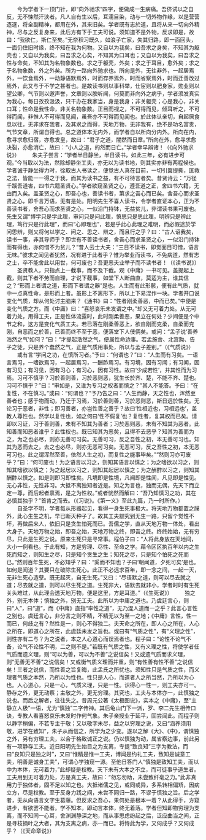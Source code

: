 <!-- { "loadSidebar": true } -->
　　今为学者下一顶门针，即“向外驰求”四字，便做成一生病痛。吾侪试以之自反，无不悚然汗浃者。凡人自有生以后，耳濡目染，动与一切外物作缘，以是营营逐逐，将全副精神，都用在外，其来旧矣。学者既有志於道，且将从来一切向外精神，尽与之反复身来，此后方有下手工夫可说。须知道不是外物，反求即是，故曰：“我欲仁，斯仁至矣。”无奈积习既久，如浪子亡家，失其归路，即一面回头，一面仍住旧时缘，终不知在我为何物。又自以为我矣，曰吾求之身矣，不知其为躯壳也；又自以为我矣，曰吾求之心矣，不知其为口耳也；又自以为我矣，曰吾求之性与命矣，不知其为名物象数也。求之于躯壳，外矣；求之于耳目，愈外矣；求之于名物象数，外之外矣。所为一路向外驰求也。所向是外，无往非外，一起居焉外，一饮食焉外，一动静语默焉外，时而存养焉外，时而省察焉外，时而迁善改过焉外，此又与于不学之甚者也。是故读书则以事科举，仕宦则以肥身家，勋业则以望公卿，气节则以邀声誉，文章则以腴听闻，何莫而非向外之病乎，学者须发真实为我心，每日孜孜汲汲，只干办在我家当，身是我身；非关躯壳；心是我心，非关口耳；性命是我性命，非关名物象数。正目而视之，不可得而见，倾耳听之，不可得而闻，非惟人不可得而见闻，虽吾亦不可得而见闻也。於此体认亲切，自起居食息以往，无非求在我者，及其求之而得，天地万物，无非我有，绝不是功名富贵，气节文章，所谓自得也。总之道体本无内外，而学者自以所向分内外。所向在内，愈寻求愈归宿，亦愈发皇，故曰：“君子之道，闇然而日章。”所向在外，愈寻求愈决裂，亦愈消亡，故曰：“小人之道，的然而日亡。”学者幸早辨诸！（《向外驰求说》）
　　朱夫子尝言：“学者半日静坐，半日读书，如此三年，必有进步可观。”今当取以为法，然除却静坐工夫，亦无以为读书地，则其实亦非有两程候也。学者诚于静坐得力时，徐取古人书读之，便觉古人真在目前，一切引翼提撕，匡救之法，皆能一一得之于我，而其为读书之益，有不可待言者矣。昔贤诗云：“万径千蹊吾道害，四书六籍圣贤心。”学者欲窥圣贤之心，遵吾道之正，舍四书六籍，无由而入矣。盖圣贤之心，即吾心也，善读书者，第求之吾心而已矣。舍吾心而求圣贤之心，即千言万语，无有是处。阳明先生不喜人读书，令学者直证本心，正为不善读书者，舍吾心而求圣贤之心，一似沿门持钵，无益贫儿，非谓读书果可废也。先生又谓“博学只是学此理，审问只是问此理，慎思只是思此理，明辨只是辨此理，笃行只是行此理”，而曰“心即理也”，若是乎此心此理之难明，而必假途於学问思辨，则又将何以学之、问之、思之、辨之，而且行之乎？曰：“古人诏我矣，读书一事，非其导师乎？即世有不善读书者，舍吾心而求圣贤之心，一似沿门持钵而有得也，亦何惜不为贫儿？”昔人云士大夫：“三日不读书，即觉面目可憎，语言无味。”彼求之闻见者犹然，况有进于此者乎？惟为举业而读书，不免病道，然有志之士，卒不能舍此以用世，何可废也？吾更恶夫业举子而不读书者！（《读书说》）
　　圣贤教人，只指点上一截事，而不及下截。观《中庸》一书可见。盖提起上截，则其下者不劳而自理，才说下截事，如堂下人断曲直，莫适为主，谁其信之？“形而上者谓之道，形而下者谓之器”是也。人生而有此形骸，便有此气质，就中一点真性命，是形而上者。虽形上不离形下，所以上下易混作一块。学者开口说变化气质，却从何处讨主脑来？《通书》曰：“性者刚柔善恶，中而已矣。”中便是变化气质之方。而《中庸》曰：“喜怒哀乐未发谓之中。”却又无可着力处。从无可着力处，用得工夫，正是性体流露时，此时刚柔善恶，果立在何处？少间便是个中节之和，这方是变化气质工夫。若已落在刚柔善恶上，欲自刚而克柔，自柔而克刚，自恶而之於善，已善而终不至于恶，便落堂下人伎俩矣。或问：“孟子说‘善养浩然之气’如何？”曰：“才提起浩然之气，便属性命边事。若孟施舍、北宫黝、告子之徒，只是养个蠢然之气，正是气质用事处，所以与孟子差别。”（《气质说》）
　　或有言“学问之功，在慎所习者。”予曰：“何谓也？”曰：“人生而有习矣。一语言焉习，一嗜欲焉习，一起居焉习，一酬酢焉习。有习境，因有习闻；有习闻，因有习见；有习见，因有习心；有习心，因有习性。故曰‘少成若性’，并其性而为习焉。习可不慎乎？习於善则善，习於恶则恶，犹生长於齐、楚，不能不齐、楚也。习可不慎乎？”曰：“审如是，又谁为专习之权者而慎之？”其人不能答。予曰：“在复性，不在慎习。”或曰：“何谓也？”予乃告之曰：“人生而静，天之性也，浑然至善者也；感于物而动，乃迁于习焉，习於善则善，习於恶则恶，斯日远於性矣。无论习于恶者，非性；即习善者，亦岂性善之善乎？故曰‘性相近也，习相远也’，盖教人尊性也。然学以复性也，如之何曰‘性不假复’也？复性者，复其权而已矣。请即以习证，习于善则善，未有不知其为善者；习於恶则恶，未有不知其为恶者。此知善而知恶者谁乎？此性权也。既已知其为恶矣，且得不去恶乎？知其为善而为之，为之也必尽，则亦无善可习矣。无善可习，反之吾性之初，本无善可习也。知其为恶而去之，去之也必尽，则亦无恶可习矣。无恶可习，反之吾性之初，本无恶可习也。此之谓浑然至善，依然人生之初，而复性之能事毕矣。”“然则习亦可废乎？”曰：“何可废也！为之语言以习之，则知其语言以慎之；为之嗜欲以习之，则知其嗜欲以慎之；为之起居以习之，则知其起居以慎之；为之酬酢以习之，则知其酬酢以慎之。如是则即习即性矣。凡境即是性境，凡闻即是性闻，凡见即是性见。无心非性，无性非习。大抵不离独知者近是。知之为言也，独而无偶，先天下而立定一尊，而后起者禀焉，是之为性权。”或者恍然而解曰：“吾乃知慎习之功，其在必慎其独乎？”首肯之而去。（《习说》。《第一义》至此九篇，乃一时所作。）
　　自圣学不明，学者每从形器起见，看得一身生死事极大。将天地万物都置之膜外，此心生生之机，早已断灭种子了。故其工夫颛究到无生一路，只留个觉性不坏，再做后来人，依旧只是贪生怕死而已。吾儒之学，直从天地万物一体处，看出大身子。天地万物之始，即吾之始，天地万物之终，即吾之终。终终始始，无有穷尽，只此是生死之说。原来生死只是寻常事。程伯子曰：“人将此身放在天地间，大小一例看也。于此有知，方是穷理、尽性、至命之学。藉令区区执百年以内之生死而知之，则知生之尽，只是知个贪生之生；知死之尽，只是知个怕死之死而已。”然则百年生死，不必知乎？曰：“奚而不知也？子曰‘朝闻道，夕死可矣’是也。如何是闻道？其要只在破除生死心。此正不必远求百年，即一念之间，一起一灭，无非生死心造孽。既无起灭，自无生死。”又曰：“尽语默之道，则可以尽去就之道；尽去就之道，则可以尽生死之道。生死非大，语默去就非小，学者时时有生死关头难过，从此理会透天地万物，便是这里，方是耳道。”（《生死说》）
　　独之外，别无本体；慎独之外，别无工夫。此所以为中庸之道也。乃虞廷言心，则曰“人”，曰“道”，而《中庸》直指“率性之道”，无乃混人道而一之乎？此言心言性之别也。虞廷言心，非分言之则不精，不精无以为至一之地；《中庸》言性，性一而已，何歧之有？然性是一，则心不得独二。夫天命之所在，即人心之所在，人心之所在，即道心之所在，此虞廷未发之旨也。或曰有“气质之性”，有“义理之性”，则性亦有二与？为之说者，本之人心道心而误焉者也。程子曰：“论性不论气不备，论气不论性不明，二之则不是。”若既有气质之性，又有义理之性，将使学者任气质而遗义理，则“可以为善，可以为不善”之说信矣！又或遗气质而求义理，则“无善无不善”之说信矣！又或衡气质义理而并重，则“有性善有性不善”之说信矣！三者之说信，而性善之旨复晦，此孟氏之所忧也。须知性只是气质之性，而义理者气质之本然，乃所以为性也。性只是人心，而道者人之所当然，乃所以为心也。人心道心，只是一心，气质义理，只是一性。识得心一性一，则工夫亦可一。静存之外，更无动察；主敬之外，更无穷理。其究也，工夫与本体亦一，此慎独之说也。而后之解者，往往失之。昔周元公著《太极图说》，实本之《中庸》，至“主静立人极”一语，尤为“慎独”二字传神。其后龟山门下一派，罗、李二先生相传口诀，专教人看喜怒哀乐未发时作何气象。朱子亲授业于延平，固尝闻此。而程子则以静字稍偏，不若专主于敬；又以敬字未尽，益之以穷理之说，又曰“涵养须用敬，进学在致知”，朱子从而信之，所学为之少变。遂以之解《大》、《中》，谓慎独之外，另有穷理工夫，以合于格致诚正之说。仍以慎独为动，属省察边事，前此另有一项静存工夫。近日阳明先生始目之为支离，专提“致良知”三字为教法，而曰“良知只是独之时”，又曰“惟精是惟一工夫，博闻是约礼工夫，致知是诚意工夫，明善是诚身工夫”，可谓心学独窥一源。至他日答门人“慎独是致知工夫，而以中为本体，无可着力，”此却疑是权教。天下未有大本之不立，而可徒事乎道生者。工夫用到无可着力处，方是真工夫，故曰：“勿忘勿助，未尝致纤毫之力。”此非真用力于独体者，固不足以知之也。大抵诸儒之见，或同或异，多系转相偏矫，因病立方，尽是权教。至于反身力践之间，未尝不同归一路，不谬于慎独之旨。后之学者，无从向语言文字生葛藤。但反求之吾心，果何处是根本一着？从此得手，方窥进步，有欲罢不能者。学不知本，即动言本体，终无着落。学者但知即物穷理为支离，而不知同一心耳，舍渊渊静深之地，而从事思虑纷起之后，泛应曲当之间，正是寻枝摘叶之大者，其为支离之病，亦一而已。将恃此为学，又何成乎？又何成乎？（《天命章说》）
